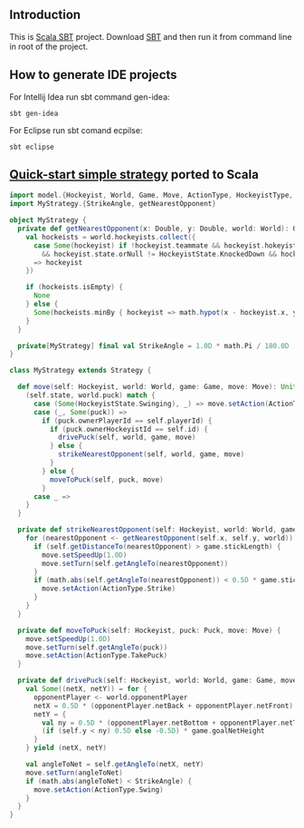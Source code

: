 Introduction
------------

This is [Scala SBT](http://www.scala-sbt.org) project. Download [SBT](http://www.scala-sbt.org/download.html) and then
run it from command line in root of the project.

How to generate IDE projects
----------------------------

For Intellij Idea run sbt command gen-idea:
```shell
sbt gen-idea
```

For Eclipse run sbt comand ecpilse:
```shell
sbt eclipse
```

[Quick-start simple strategy](http://russianaicup.ru/p/quick) ported to Scala
-----------------------------------------------------------------------------

```scala
import model.{Hockeyist, World, Game, Move, ActionType, HockeyistType, HockeyistState, Puck}
import MyStrategy.{StrikeAngle, getNearestOpponent}

object MyStrategy {
  private def getNearestOpponent(x: Double, y: Double, world: World): Option[Hockeyist] = {
    val hockeists = world.hockeyists.collect({
      case Some(hockeyist) if !hockeyist.teammate && hockeyist.hokeyistType.orNull != HockeyistType.Goalie
        && hockeyist.state.orNull != HockeyistState.KnockedDown && hockeyist.state.orNull != HockeyistState.Resting
      => hockeyist
    })

    if (hockeists.isEmpty) {
      None
    } else {
      Some(hockeists.minBy { hockeyist => math.hypot(x - hockeyist.x, y - hockeyist.y)})
    }
  }

  private[MyStrategy] final val StrikeAngle = 1.0D * math.Pi / 180.0D
}

class MyStrategy extends Strategy {

  def move(self: Hockeyist, world: World, game: Game, move: Move): Unit = {
    (self.state, world.puck) match {
      case (Some(HockeyistState.Swinging), _) => move.setAction(ActionType.Strike)
      case (_, Some(puck)) =>
        if (puck.ownerPlayerId == self.playerId) {
          if (puck.ownerHockeyistId == self.id) {
            drivePuck(self, world, game, move)
          } else {
            strikeNearestOpponent(self, world, game, move)
          }
        } else {
          moveToPuck(self, puck, move)
        }
      case _ =>
    }
  }

  private def strikeNearestOpponent(self: Hockeyist, world: World, game: Game, move: Move) {
    for (nearestOpponent <- getNearestOpponent(self.x, self.y, world)) {
      if (self.getDistanceTo(nearestOpponent) > game.stickLength) {
        move.setSpeedUp(1.0D)
        move.setTurn(self.getAngleTo(nearestOpponent))
      }
      if (math.abs(self.getAngleTo(nearestOpponent)) < 0.5D * game.stickSector) {
        move.setAction(ActionType.Strike)
      }
    }
  }

  private def moveToPuck(self: Hockeyist, puck: Puck, move: Move) {
    move.setSpeedUp(1.0D)
    move.setTurn(self.getAngleTo(puck))
    move.setAction(ActionType.TakePuck)
  }

  private def drivePuck(self: Hockeyist, world: World, game: Game, move: Move) {
    val Some((netX, netY)) = for {
      opponentPlayer <- world.opponentPlayer
      netX = 0.5D * (opponentPlayer.netBack + opponentPlayer.netFront)
      netY = {
        val ny = 0.5D * (opponentPlayer.netBottom + opponentPlayer.netTop)
        (if (self.y < ny) 0.5D else -0.5D) * game.goalNetHeight
      }
    } yield (netX, netY)

    val angleToNet = self.getAngleTo(netX, netY)
    move.setTurn(angleToNet)
    if (math.abs(angleToNet) < StrikeAngle) {
      move.setAction(ActionType.Swing)
    }
  }
}
```
